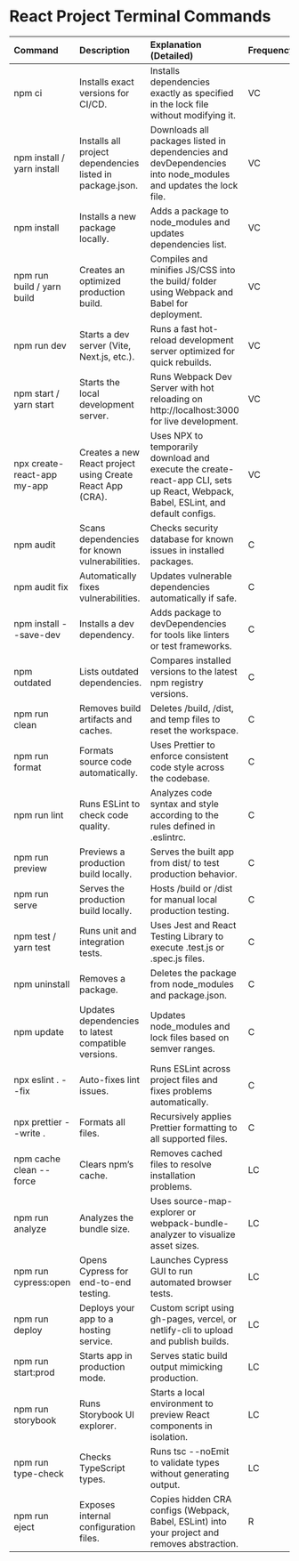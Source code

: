 # React Project Terminal Commands

| Command                          | Description                                               | Explanation (Detailed)                                                                                                             | Frequency   |
|:---------------------------------|:----------------------------------------------------------|:-----------------------------------------------------------------------------------------------------------------------------------|:------------|
| npm ci                           | Installs exact versions for CI/CD.                        | Installs dependencies exactly as specified in the lock file without modifying it.                                                  | VC          |
| npm install / yarn install       | Installs all project dependencies listed in package.json. | Downloads all packages listed in dependencies and devDependencies into node_modules and updates the lock file.                     | VC          |
| npm install <package>            | Installs a new package locally.                           | Adds a package to node_modules and updates dependencies list.                                                                      | VC          |
| npm run build / yarn build       | Creates an optimized production build.                    | Compiles and minifies JS/CSS into the build/ folder using Webpack and Babel for deployment.                                        | VC          |
| npm run dev                      | Starts a dev server (Vite, Next.js, etc.).                | Runs a fast hot-reload development server optimized for quick rebuilds.                                                            | VC          |
| npm start / yarn start           | Starts the local development server.                      | Runs Webpack Dev Server with hot reloading on http://localhost:3000 for live development.                                          | VC          |
| npx create-react-app my-app      | Creates a new React project using Create React App (CRA). | Uses NPX to temporarily download and execute the create-react-app CLI, sets up React, Webpack, Babel, ESLint, and default configs. | VC          |
| npm audit                        | Scans dependencies for known vulnerabilities.             | Checks security database for known issues in installed packages.                                                                   | C           |
| npm audit fix                    | Automatically fixes vulnerabilities.                      | Updates vulnerable dependencies automatically if safe.                                                                             | C           |
| npm install <package> --save-dev | Installs a dev dependency.                                | Adds package to devDependencies for tools like linters or test frameworks.                                                         | C           |
| npm outdated                     | Lists outdated dependencies.                              | Compares installed versions to the latest npm registry versions.                                                                   | C           |
| npm run clean                    | Removes build artifacts and caches.                       | Deletes /build, /dist, and temp files to reset the workspace.                                                                      | C           |
| npm run format                   | Formats source code automatically.                        | Uses Prettier to enforce consistent code style across the codebase.                                                                | C           |
| npm run lint                     | Runs ESLint to check code quality.                        | Analyzes code syntax and style according to the rules defined in .eslintrc.                                                        | C           |
| npm run preview                  | Previews a production build locally.                      | Serves the built app from dist/ to test production behavior.                                                                       | C           |
| npm run serve                    | Serves the production build locally.                      | Hosts /build or /dist for manual local production testing.                                                                         | C           |
| npm test / yarn test             | Runs unit and integration tests.                          | Uses Jest and React Testing Library to execute .test.js or .spec.js files.                                                         | C           |
| npm uninstall <package>          | Removes a package.                                        | Deletes the package from node_modules and package.json.                                                                            | C           |
| npm update                       | Updates dependencies to latest compatible versions.       | Updates node_modules and lock files based on semver ranges.                                                                        | C           |
| npx eslint . --fix               | Auto-fixes lint issues.                                   | Runs ESLint across project files and fixes problems automatically.                                                                 | C           |
| npx prettier --write .           | Formats all files.                                        | Recursively applies Prettier formatting to all supported files.                                                                    | C           |
| npm cache clean --force          | Clears npm’s cache.                                       | Removes cached files to resolve installation problems.                                                                             | LC          |
| npm run analyze                  | Analyzes the bundle size.                                 | Uses source-map-explorer or webpack-bundle-analyzer to visualize asset sizes.                                                      | LC          |
| npm run cypress:open             | Opens Cypress for end-to-end testing.                     | Launches Cypress GUI to run automated browser tests.                                                                               | LC          |
| npm run deploy                   | Deploys your app to a hosting service.                    | Custom script using gh-pages, vercel, or netlify-cli to upload and publish builds.                                                 | LC          |
| npm run start:prod               | Starts app in production mode.                            | Serves static build output mimicking production.                                                                                   | LC          |
| npm run storybook                | Runs Storybook UI explorer.                               | Starts a local environment to preview React components in isolation.                                                               | LC          |
| npm run type-check               | Checks TypeScript types.                                  | Runs tsc --noEmit to validate types without generating output.                                                                     | LC          |
| npm run eject                    | Exposes internal configuration files.                     | Copies hidden CRA configs (Webpack, Babel, ESLint) into your project and removes abstraction.                                      | R           |
